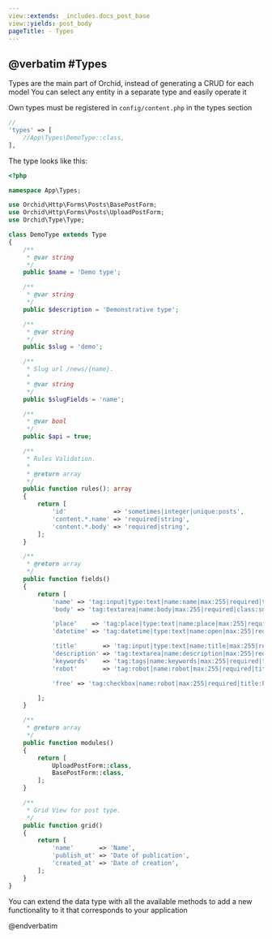 ```yaml
---
view::extends: _includes.docs_post_base
view::yields: post_body
pageTitle: - Types
---
```

@verbatim
#Types 
----------

Types are the main part of Orchid, instead of generating a CRUD for each model
You can select any entity in a separate type and easily operate it


Own types must be registered in `config/content.php` in the types section


```php
//
'types' => [
    //App\Types\DemoType::class,
],
```


The type looks like this:

```php
<?php

namespace App\Types;

use Orchid\Http\Forms\Posts\BasePostForm;
use Orchid\Http\Forms\Posts\UploadPostForm;
use Orchid\Type\Type;

class DemoType extends Type
{
    /**
     * @var string
     */
    public $name = 'Demo type';

    /**
     * @var string
     */
    public $description = 'Demonstrative type';

    /**
     * @var string
     */
    public $slug = 'demo';

    /**
     * Slug url /news/{name}.
     *
     * @var string
     */
    public $slugFields = 'name';

    /**
     * @var bool
     */
    public $api = true;

    /**
     * Rules Validation.
     *
     * @return array
     */
    public function rules(): array
    {
        return [
            'id'             => 'sometimes|integer|unique:posts',
            'content.*.name' => 'required|string',
            'content.*.body' => 'required|string',
        ];
    }

    /**
     * @return array
     */
    public function fields()
    {
        return [
            'name' => 'tag:input|type:text|name:name|max:255|required|title:Name Articles|help:Article title',
            'body' => 'tag:textarea|name:body|max:255|required|class:summernote|rows:10',

            'place'    => 'tag:place|type:text|name:place|max:255|required|title:Location|help:Address on the map|placeholder:Location',
            'datetime' => 'tag:datetime|type:text|name:open|max:255|required|title:Opening date|help:The opening event will take place',

            'title'       => 'tag:input|type:text|name:title|max:255|required|title:Article Title|help:SEO title',
            'description' => 'tag:textarea|name:description|max:255|required|rows:5|title:Short description',
            'keywords'    => 'tag:tags|name:keywords|max:255|required|title:Keywords|help:SEO keywords',
            'robot'       => 'tag:robot|name:robot|max:255|required|title:Индексация|help:Allow search bots to index page',

            'free' => 'tag:checkbox|name:robot|max:255|required|title:Free|help:Event for free|placeholder:Event for free|default:1',

        ];
    }

    /**
     * @return array
     */
    public function modules()
    {
        return [
            UploadPostForm::class,
            BasePostForm::class,
        ];
    }

    /**
     * Grid View for post type.
     */
    public function grid()
    {
        return [
            'name'       => 'Name',
            'publish_at' => 'Date of publication',
            'created_at' => 'Date of creation',
        ];
    }
}

```

You can extend the data type with all the available methods to add a new functionality to it that corresponds to your application
 
@endverbatim
